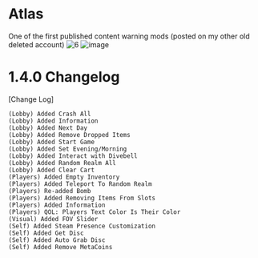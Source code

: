# Atlas
One of the first published content warning mods (posted on my other old deleted account)
![6](https://github.com/user-attachments/assets/e45d4bc2-fc64-4650-969e-0a143645efd6)
![image](https://github.com/user-attachments/assets/d4479d89-81f5-4147-9498-b561767948d3)
# 1.4.0 Changelog
[Change Log]
```(General) Added Change Log Menu
(Lobby) Added Crash All
(Lobby) Added Information
(Lobby) Added Next Day
(Lobby) Added Remove Dropped Items
(Lobby) Added Start Game
(Lobby) Added Set Evening/Morning
(Lobby) Added Interact with Divebell
(Lobby) Added Random Realm All
(Lobby) Added Clear Cart
(Players) Added Empty Inventory
(Players) Added Teleport To Random Realm
(Players) Re-added Bomb
(Players) Added Removing Items From Slots
(Players) Added Information
(Players) QOL: Players Text Color Is Their Color
(Visual) Added FOV Slider
(Self) Added Steam Presence Customization
(Self) Added Get Disc
(Self) Added Auto Grab Disc
(Self) Added Remove MetaCoins
